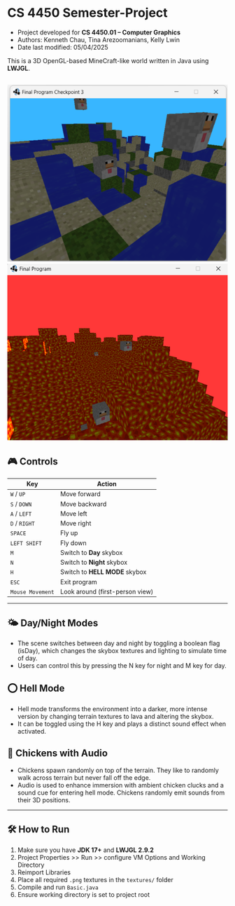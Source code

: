 # CS 4450 Semester-Project
- Project developed for **CS 4450.01 – Computer Graphics**
- Authors: Kenneth Chau, Tina Arezoomanians, Kelly Lwin
- Date last modified: 05/04/2025

This is a 3D OpenGL-based MineCraft-like world written in Java using **LWJGL**.

![Program Screenshot](https://github.com/tinaarezoomanian/Semester-Project/blob/main/screenshots/screenshot1.png)
![Program Screenshot](https://github.com/tinaarezoomanian/Semester-Project/blob/main/screenshots/screenshot3.png)
---

## 🎮 Controls

| Key                | Action                                     |
|--------------------|---------------------------------------------|
| `W` / `UP`         | Move forward                                |
| `S` / `DOWN`       | Move backward                               |
| `A` / `LEFT`       | Move left                                   |
| `D` / `RIGHT`      | Move right                                  |
| `SPACE`            | Fly up                                      |
| `LEFT SHIFT`       | Fly down                                    |
| `M`                | Switch to **Day** skybox                    |
| `N`                | Switch to **Night** skybox                  |
| `H`                | Switch to **HELL MODE** skybox              |
| `ESC`              | Exit program                                |
| `Mouse Movement`   | Look around (first-person view)             |

---

## 🌤️ Day/Night Modes

- The scene switches between day and night by toggling a boolean flag (isDay), which changes the skybox textures and lighting to simulate time of day. 
- Users can control this by pressing the N key for night and M key for day.

## ⭕ Hell Mode

- Hell mode transforms the environment into a darker, more intense version by changing terrain textures to lava and altering the skybox. 
- It can be toggled using the H key and plays a distinct sound effect when activated.

## 🐔 Chickens with Audio

- Chickens spawn randomly on top of the terrain. They like to randomly walk across terrain but never fall off the edge.
- Audio is used to enhance immersion with ambient chicken clucks and a sound cue for entering hell mode. Chickens randomly emit sounds from their 3D positions.

---

## 🛠 How to Run

1. Make sure you have **JDK 17+** and **LWJGL 2.9.2**
2. Project Properties >> Run >> configure VM Options and Working Directory
3. Reimport Libraries
4. Place all required `.png` textures in the `textures/` folder
5. Compile and run `Basic.java`
6. Ensure working directory is set to project root
